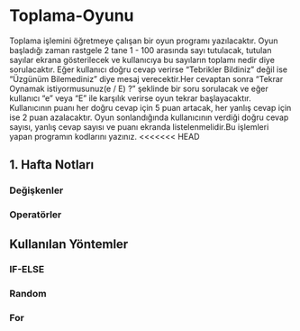 # Toplama-Oyunu
 Toplama işlemini öğretmeye çalışan bir oyun programı yazılacaktır. Oyun başladığı zaman rastgele 2 tane 1 - 100 arasında sayı tutulacak, tutulan sayılar ekrana gösterilecek ve kullanıcıya bu sayıların toplamı nedir diye sorulacaktır. Eğer kullanıcı doğru cevap verirse “Tebrikler Bildiniz” değil ise “Üzgünüm Bilemediniz” diye mesaj verecektir.Her cevaptan sonra “Tekrar Oynamak istiyormusunuz(e / E) ?” şeklinde bir soru sorulacak ve eğer kullanıcı “e” veya “E” ile karşılık verirse oyun tekrar başlayacaktır. Kullanıcının puanı her doğru cevap için 5 puan artacak, her yanlış cevap için ise 2 puan azalacaktır. Oyun sonlandığında kullanıcının verdiği doğru cevap sayısı, yanlış cevap sayısı ve puanı ekranda listelenmelidir.Bu işlemleri yapan programın kodlarını yazınız.
<<<<<<< HEAD

## 1. Hafta Notları

### Değişkenler

### Operatörler

 
 ## Kullanılan Yöntemler
 ### IF-ELSE
 ### Random
 ### For

